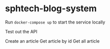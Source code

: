 # sphtech-blog-system

Run `docker-compose up` to start the service locally

Test out the API

Create an article
Get article by id
Get all article
